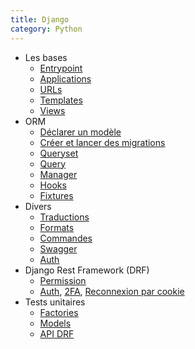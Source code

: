 ```yaml
---
title: Django
category: Python
---
```


[gettext]: !django/django-gettext.md
[formats]: !django/django-formats.md
[command]: !django/django-command.md
[swagger]: !django/django-swagger.md
[auth]: !django/django-auth.md
[auth-2fa]: !django/django-auth-2fa.md
[auth-reconnect]: !django/django-auth-reconnect.md

[basics-entrypoint]: !django/django-0-entrypoint.md
[basics-applications]: !django/django-0-applications.md
[basics-uRLs]: !django/django-0-urls.md
[basics-templates]: !django/django-0-template.md
[basics-views]: !django/django-0-view.md

[orm-model]: !django/django-orm-model.md
[orm-migration]: !django/django-orm-migration.md
[orm-fixture]: !django/django-fixture.md
[orm-queryset]: !django/django-orm-queryset.md
[orm-query]: !django/django-orm-query.md
[orm-manager]: !django/django-orm-manager.md
[orm-hooks]: !django/django-orm-hooks.md

[drf-permission]: !django/django-drf-permission.md
[drf-auth]: !django/django-drf-auth.md

[test-factory]: !django/django-test-factory.md
[test-model]: !django/django-test-model.md
[test-api-drf]: !django/django-test-drf.md

* Les bases
  * [Entrypoint][basics-entrypoint]
  * [Applications][basics-applications]
  * [URLs][basics-uRLs]
  * [Templates][basics-templates]
  * [Views][basics-views]
* ORM
  * [Déclarer un modèle][orm-model]
  * [Créer et lancer des migrations][orm-migration]
  * [Queryset][orm-queryset]
  * [Query][orm-query]
  * [Manager][orm-manager]
  * [Hooks][orm-hooks]
  * [Fixtures][orm-fixture]
* Divers
  * [Traductions][gettext]
  * [Formats][formats]
  * [Commandes][command]
  * [Swagger][swagger]
  * [Auth][auth]
* Django Rest Framework (DRF)
  * [Permission][drf-permission]
  * [Auth][drf-auth], [2FA][auth-2fa], [Reconnexion par cookie][auth-reconnect]
* Tests unitaires
  * [Factories][test-factory]
  * [Models][test-model]
  * [API DRF][test-api-drf]

